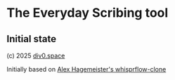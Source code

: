 # The Everyday Scribing tool

## Initial state 

(c) 2025 [div0.space](https://div0.space)

Initially based on [Alex Hagemeister's whisprflow-clone](https://github.com/AlexHagemeister/whisprflow-clone.git)
